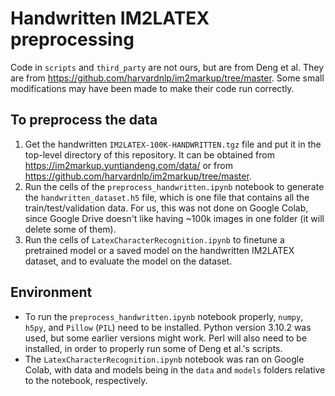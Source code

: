 # Handwritten IM2LATEX preprocessing

Code in `scripts` and `third_party` are not ours, but are from Deng et al. They are from https://github.com/harvardnlp/im2markup/tree/master. Some small modifications may have been made to make their code run correctly.

## To preprocess the data

1. Get the handwritten `IM2LATEX-100K-HANDWRITTEN.tgz` file and put it in the top-level directory of this repository. It can be obtained from https://im2markup.yuntiandeng.com/data/ or from https://github.com/harvardnlp/im2markup/tree/master.
2. Run the cells of the `preprocess_handwritten.ipynb` notebook to generate the `handwritten_dataset.h5` file, which is one file that contains all the train/test/validation data. For us, this was not done on Google Colab, since Google Drive doesn't like having ~100k images in one folder (it will delete some of them).
3. Run the cells of `LatexCharacterRecognition.ipynb` to finetune a pretrained model or a saved model on the handwritten IM2LATEX dataset, and to evaluate the model on the dataset.

## Environment

- To run the `preprocess_handwritten.ipynb` notebook properly, `numpy`, `h5py`, and `Pillow` (`PIL`) need to be installed. Python version 3.10.2 was used, but some earlier versions might work. Perl will also need to be installed, in order to properly run some of Deng et al.'s scripts.
- The `LatexCharacterRecognition.ipynb` notebook was ran on Google Colab, with data and models being in the `data` and `models` folders relative to the notebook, respectively.
